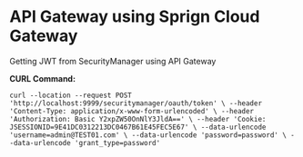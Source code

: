 # API Gateway using Sprign Cloud Gateway

Getting JWT from SecurityManager using API Gateway

**CURL Command:**

`curl --location --request POST 'http://localhost:9999/securitymanager/oauth/token' \
--header 'Content-Type: application/x-www-form-urlencoded' \
--header 'Authorization: Basic Y2xpZW50OnNlY3JldA==' \
--header 'Cookie: JSESSIONID=9E41DC0312213DC0467B61E45FEC5E67' \
--data-urlencode 'username=admin@TEST01.com' \
--data-urlencode 'password=password' \
--data-urlencode 'grant_type=password'`
